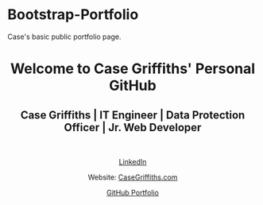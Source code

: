 # Bootstrap-Portfolio
Case's basic public portfolio page.
<h1 align="center">Welcome to Case Griffiths' Personal GitHub</h1>
<h2 align="center">Case Griffiths | IT Engineer | Data Protection Officer | Jr. Web Developer </h2>
<br>
<p align="center"><a href="https://www.linkedin.com/in/case-griffiths-93838426/">LinkedIn</a></p>
<p align="center">Website: <a href="https://www.casegriffiths.com">CaseGriffiths.com</a></p>
<p align="center"><a href="https://saladshootrdlux.github.io/Bootstrap-Portfolio/">GitHub Portfolio</a></p>
<p align="center">
